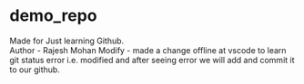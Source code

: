 # demo_repo
Made for Just learning Github.
<br>
Author - Rajesh Mohan
Modify - made a change offline at vscode to learn git status error i.e. modified and after seeing error we will add and commit it to our github.
